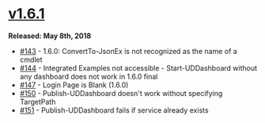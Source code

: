# [v1.6.1](https://www.powershellgallery.com/packages/UniversalDashboard/1.6.1)

**Released: May 8th, 2018**

* [\#143](https://github.com/ironmansoftware/universal-dashboard/issues/143) - 1.6.0: ConvertTo-JsonEx is not recognized as the name of a cmdlet
* [\#144](https://github.com/ironmansoftware/universal-dashboard/issues/144) - Integrated Examples not accessible - Start-UDDashboard without any dashboard does not work in 1.6.0 final
* [\#147](https://github.com/ironmansoftware/universal-dashboard/issues/147) - Login Page is Blank (1.6.0)
* [\#150](https://github.com/ironmansoftware/universal-dashboard/issues/150) - Publish-UDDashboard doesn't work without specifying TargetPath
* [\#151](https://github.com/ironmansoftware/universal-dashboard/issues/151) - Publish-UDDashboard fails if service already exists 
